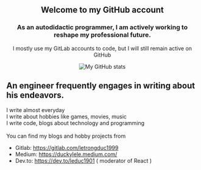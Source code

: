 
<h2 align="center">Welcome to my GitHub account</h2>
<h3 align="center">As an autodidactic programmer, I am actively working to reshape my professional future.</h3>
<p align="center">I mostly use my GitLab accounts to code, but I will still remain active on GitHub</p>
<div align="center">

![My GitHub stats](https://github-readme-stats.vercel.app/api?username=leduc1901&theme=dark&show_icons=true)

</div>

## An engineer frequently engages in writing about his endeavors.

I write almost everyday\
I write about hobbies like games, movies, music\
I write code, blogs about technology and programming\
<br/>
You can find my blogs and hobby projects from
- Gitlab: https://gitlab.com/letrongduc1999
- Medium: https://duckylele.medium.com/
- Dev.to: https://dev.to/leduc1901 ( moderator of React )
